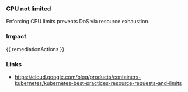 
### CPU not limited
Enforcing CPU limits prevents DoS via resource exhaustion.

### Impact
<!-- Add Impact here -->

<!-- DO NOT CHANGE -->
{{ remediationActions }}

### Links
- https://cloud.google.com/blog/products/containers-kubernetes/kubernetes-best-practices-resource-requests-and-limits

